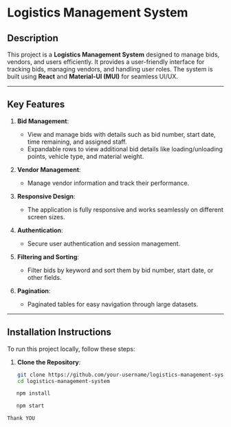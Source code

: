 # Logistics Management System

## Description
This project is a **Logistics Management System** designed to manage bids, vendors, and users efficiently. It provides a user-friendly interface for tracking bids, managing vendors, and handling user roles. The system is built using **React** and **Material-UI (MUI)** for seamless UI/UX.

---

## Key Features
1. **Bid Management**:
   - View and manage bids with details such as bid number, start date, time remaining, and assigned staff.
   - Expandable rows to view additional bid details like loading/unloading points, vehicle type, and material weight.

2. **Vendor Management**:
   - Manage vendor information and track their performance.

4. **Responsive Design**:
   - The application is fully responsive and works seamlessly on different screen sizes.

5. **Authentication**:
   - Secure user authentication and session management.

6. **Filtering and Sorting**:
   - Filter bids by keyword and sort them by bid number, start date, or other fields.

7. **Pagination**:
   - Paginated tables for easy navigation through large datasets.

---

## Installation Instructions
To run this project locally, follow these steps:

1. **Clone the Repository**:
   ```bash
   git clone https://github.com/your-username/logistics-management-system.git
   cd logistics-management-system

```bash
   npm install

   npm start

Thank YOU
